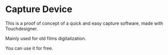 # Capture Device
This is a proof of concept of a quick and easy capture software, made with Touchdesigner.

Mainly used for old films digitalization.

You can use it for free.
